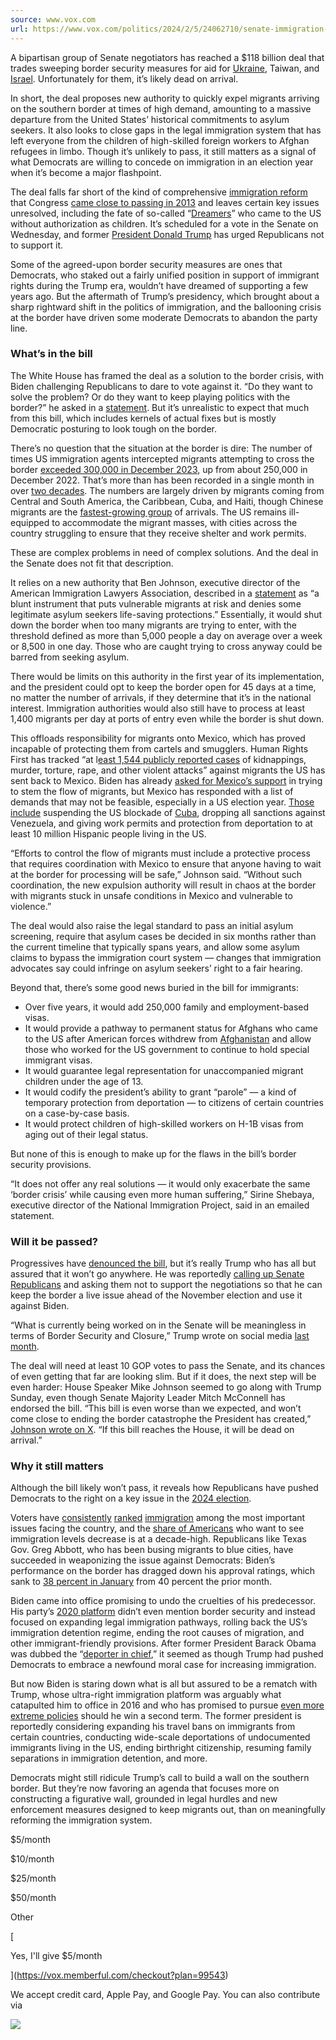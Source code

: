 ```yaml
---
source: www.vox.com
url: https://www.vox.com/politics/2024/2/5/24062710/senate-immigration-bill-border-security-ukraine-2024
---
```


A bipartisan group of Senate negotiators has reached a $118 billion deal that trades sweeping border security measures for aid for [Ukraine](https://www.vox.com/ukraine), Taiwan, and [Israel](https://www.vox.com/israel). Unfortunately for them, it’s likely dead on arrival.

In short, the deal proposes new authority to quickly expel migrants arriving on the southern border at times of high demand, amounting to a massive departure from the United States’ historical commitments to asylum seekers. It also looks to close gaps in the legal immigration system that has left everyone from the children of high-skilled foreign workers to Afghan refugees in limbo. Though it’s unlikely to pass, it still matters as a signal of what Democrats are willing to concede on immigration in an election year when it’s become a major flashpoint.

The deal falls far short of the kind of comprehensive [immigration reform](https://www.vox.com/immigration) that Congress [came close to passing in 2013](https://www.americanprogress.org/article/2-years-later-immigrants-are-still-waiting-on-immigration-reform/) and leaves certain key issues unresolved, including the fate of so-called “[Dreamers](https://www.vox.com/23169861/daca-immigration-dreamer-democrats-united-we-dream)” who came to the US without authorization as children. It’s scheduled for a vote in the Senate on Wednesday, and former [President Donald Trump](https://www.vox.com/donald-trump) has urged Republicans not to support it.

Some of the agreed-upon border security measures are ones that Democrats, who staked out a fairly unified position in support of immigrant rights during the Trump era, wouldn’t have dreamed of supporting a few years ago. But the aftermath of Trump’s presidency, which brought about a sharp rightward shift in the politics of immigration, and the ballooning crisis at the border have driven some moderate Democrats to abandon the party line.

### What’s in the bill

The White House has framed the deal as a solution to the border crisis, with Biden challenging Republicans to dare to vote against it. “Do they want to solve the problem? Or do they want to keep playing politics with the border?” he asked in a [statement](https://www.whitehouse.gov/briefing-room/statements-releases/2024/02/04/statement-from-president-joe-biden-on-bipartisan-senate-national-security-agreement/#:~:text=Now%2C%20House%20Republicans%20have%20to,I've%20made%20my%20decision.). But it’s unrealistic to expect that much from this bill, which includes kernels of actual fixes but is mostly Democratic posturing to look tough on the border.

There’s no question that the situation at the border is dire: The number of times US immigration agents intercepted migrants attempting to cross the border [exceeded 300,000 in December 2023](https://www.cbp.gov/newsroom/stats/southwest-land-border-encounters), up from about 250,000 in December 2022. That’s more than has been recorded in a single month in over [two decades](https://www.cnn.com/2023/12/29/us/us-mexico-border-migration/index.html). The numbers are largely driven by migrants coming from Central and South America, the Caribbean, Cuba, and Haiti, though Chinese migrants are the [fastest-growing group](https://www.cbsnews.com/news/chinese-migrants-fastest-growing-group-us-mexico-border-60-minutes-transcript/) of arrivals. The US remains ill-equipped to accommodate the migrant masses, with cities across the country struggling to ensure that they receive shelter and work permits.

These are complex problems in need of complex solutions. And the deal in the Senate does not fit that description.

It relies on a new authority that Ben Johnson, executive director of the American Immigration Lawyers Association, described in a [statement](https://www.aila.org/library/aila-executive-director-responds-to-release-of-bipartisan-senate-bill) as “a blunt instrument that puts vulnerable migrants at risk and denies some legitimate asylum seekers life-saving protections.” Essentially, it would shut down the border when too many migrants are trying to enter, with the threshold defined as more than 5,000 people a day on average over a week or 8,500 in one day. Those who are caught trying to cross anyway could be barred from seeking asylum.

There would be limits on this authority in the first year of its implementation, and the president could opt to keep the border open for 45 days at a time, no matter the number of arrivals, if they determine that it’s in the national interest. Immigration authorities would also still have to process at least 1,400 migrants per day at ports of entry even while the border is shut down.

This offloads responsibility for migrants onto Mexico, which has proved incapable of protecting them from cartels and smugglers. Human Rights First has tracked “at l[east 1,544 publicly reported cases](https://humanrightsfirst.org/library/human-rights-first-urges-mexican-supreme-court-to-find-remain-in-mexico-illegal/) of kidnappings, murder, torture, rape, and other violent attacks” against migrants the US has sent back to Mexico. Biden has already [asked for Mexico’s support](https://www.nbcnews.com/politics/immigration/biden-asks-mexico-help-stop-record-surge-migrants-rcna132711) in trying to stem the flow of migrants, but Mexico has responded with a list of demands that may not be feasible, especially in a US election year. [Those include](https://www.nbcnews.com/politics/immigration/biden-asks-mexico-help-stop-record-surge-migrants-rcna132711) suspending the US blockade of [Cuba](https://www.vox.com/cuba), dropping all sanctions against Venezuela, and giving work permits and protection from deportation to at least 10 million Hispanic people living in the US.

“Efforts to control the flow of migrants must include a protective process that requires coordination with Mexico to ensure that anyone having to wait at the border for processing will be safe,” Johnson said. “Without such coordination, the new expulsion authority will result in chaos at the border with migrants stuck in unsafe conditions in Mexico and vulnerable to violence.”

The deal would also raise the legal standard to pass an initial asylum screening, require that asylum cases be decided in six months rather than the current timeline that typically spans years, and allow some asylum claims to bypass the immigration court system — changes that immigration advocates say could infringe on asylum seekers’ right to a fair hearing.

Beyond that, there’s some good news buried in the bill for immigrants:

-   Over five years, it would add 250,000 family and employment-based visas.
-   It would provide a pathway to permanent status for Afghans who came to the US after American forces withdrew from [Afghanistan](https://www.vox.com/afghanistan) and allow those who worked for the US government to continue to hold special immigrant visas.
-   It would guarantee legal representation for unaccompanied migrant children under the age of 13.
-   It would codify the president’s ability to grant “parole” — a kind of temporary protection from deportation — to citizens of certain countries on a case-by-case basis.
-   It would protect children of high-skilled workers on H-1B visas from aging out of their legal status.

But none of this is enough to make up for the flaws in the bill’s border security provisions.

“It does not offer any real solutions — it would only exacerbate the same ‘border crisis’ while causing even more human suffering,” Sirine Shebaya, executive director of the National Immigration Project, said in an emailed statement.

### Will it be passed?

Progressives have [denounced the bill](https://www.politico.com/news/2024/01/31/biden-border-deal-progressives-00138687), but it’s really Trump who has all but assured that it won’t go anywhere. He was reportedly [calling up Senate Republicans](https://www.cnn.com/2024/01/25/politics/gop-senators-angry-trump-immigration-deal/index.html) and asking them not to support the negotiations so that he can keep the border a live issue ahead of the November election and use it against Biden.

“What is currently being worked on in the Senate will be meaningless in terms of Border Security and Closure,” Trump wrote on social media [last month](https://www.washingtonpost.com/politics/2024/01/25/ukraine-funding-border-deal-trump/).

The deal will need at least 10 GOP votes to pass the Senate, and its chances of even getting that far are looking slim. But if it does, the next step will be even harder: House Speaker Mike Johnson seemed to go along with Trump Sunday, even though Senate Majority Leader Mitch McConnell has endorsed the bill. “This bill is even worse than we expected, and won’t come close to ending the border catastrophe the President has created,” [Johnson wrote on X](https://abcnews.go.com/Politics/speaker-mike-johnson-house-gop-members-react-bipartisan/story?id=106944092). “If this bill reaches the House, it will be dead on arrival.”

### Why it still matters

Although the bill likely won’t pass, it reveals how Republicans have pushed Democrats to the right on a key issue in the [2024 election](https://www.vox.com/2024-elections).

Voters have [consistently](https://www.pewresearch.org/politics/2023/06/21/inflation-health-costs-partisan-cooperation-among-the-nations-top-problems/) [ranked](https://today.yougov.com/topics/politics/trackers/most-important-issues-facing-the-us) [immigration](https://news.gallup.com/poll/1675/most-important-problem.aspx) among the most important issues facing the country, and the [share of Americans](https://news.gallup.com/poll/1660/immigration.aspx) who want to see immigration levels decrease is at a decade-high. Republicans like Texas Gov. Greg Abbott, who has been busing migrants to blue cities, have succeeded in weaponizing the issue against Democrats: Biden’s performance on the border has dragged down his approval ratings, which sank to [38 percent in January](https://www.reuters.com/world/us/bidens-job-approval-drops-38-border-worries-rise-reutersipsos-2024-01-31/) from 40 percent the prior month.

Biden came into office promising to undo the cruelties of his predecessor. His party’s [2020 platform](https://democrats.org/where-we-stand/party-platform/creating-a-21st-century-immigration-system/) didn’t even mention border security and instead focused on expanding legal immigration pathways, rolling back the US’s immigration detention regime, ending the root causes of migration, and other immigrant-friendly provisions. After former President Barack Obama was dubbed the “[deporter in chief](https://www.npr.org/2017/01/20/510799842/obama-leaves-office-as-deporter-in-chief),” it seemed as though Trump had pushed Democrats to embrace a newfound moral case for increasing immigration.

But now Biden is staring down what is all but assured to be a rematch with Trump, whose ultra-right immigration platform was arguably what catapulted him to office in 2016 and who has promised to pursue [even more extreme policies](https://www.reuters.com/world/us/how-trump-would-crack-down-immigration-second-term-2023-11-14/#:~:text=Jan%2023%20(Reuters)%20%2D%20Former,four%2Dyear%20term%20in%20office.) should he win a second term. The former president is reportedly considering expanding his travel bans on immigrants from certain countries, conducting wide-scale deportations of undocumented immigrants living in the US, ending birthright citizenship, resuming family separations in immigration detention, and more.

Democrats might still ridicule Trump’s call to build a wall on the southern border. But they’re now favoring an agenda that focuses more on constructing a figurative wall, grounded in legal hurdles and new enforcement measures designed to keep migrants out, than on meaningfully reforming the immigration system.

$5/month

$10/month

$25/month

$50/month

Other

[

Yes, I'll give $5/month

](https://vox.memberful.com/checkout?plan=99543)

We accept credit card, Apple Pay, and Google Pay. You can also contribute via

[![](https://cdn.vox-cdn.com/uploads/chorus_asset/file/22734206/paypal_logo.png)](https://www.paypal.com/donate/?hosted_button_id=VSP4PYJX98SHL&custom=__referrer=/politics/2024/2/5/24062710/senate-immigration-bill-border-security-ukraine-2024)
